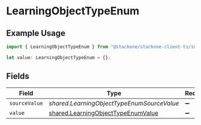 # LearningObjectTypeEnum

## Example Usage

```typescript
import { LearningObjectTypeEnum } from "@stackone/stackone-client-ts/sdk/models/shared";

let value: LearningObjectTypeEnum = {};
```

## Fields

| Field                                                                                           | Type                                                                                            | Required                                                                                        | Description                                                                                     |
| ----------------------------------------------------------------------------------------------- | ----------------------------------------------------------------------------------------------- | ----------------------------------------------------------------------------------------------- | ----------------------------------------------------------------------------------------------- |
| `sourceValue`                                                                                   | *shared.LearningObjectTypeEnumSourceValue*                                                      | :heavy_minus_sign:                                                                              | N/A                                                                                             |
| `value`                                                                                         | [shared.LearningObjectTypeEnumValue](../../../sdk/models/shared/learningobjecttypeenumvalue.md) | :heavy_minus_sign:                                                                              | N/A                                                                                             |